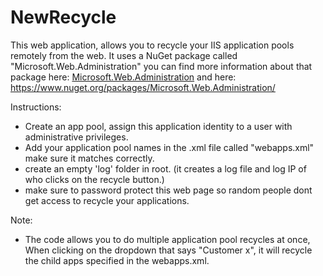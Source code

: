 # NewRecycle

This web application, allows you to recycle your IIS application pools remotely from the web. It uses a NuGet package called "Microsoft.Web.Administration"
you can find more information about that package here:
[Microsoft.Web.Administration](https://learn.microsoft.com/en-us/dotnet/api/microsoft.web.administration?view=iis-dotnet)
and here:
https://www.nuget.org/packages/Microsoft.Web.Administration/

Instructions:
   - Create an app pool, assign this application identity to a user with administrative privileges.
   - Add your application pool names in the .xml file called "webapps.xml" make sure it matches correctly.
   - create an empty 'log' folder in root. (it creates a log file and log IP of who clicks on the recycle button.)
   - make sure to password protect this web page so random people dont get access to recycle your applications.

Note:
   - The code allows you to do multiple application pool recycles at once, When clicking on the dropdown that says "Customer x", it will recycle the child apps specified in the webapps.xml.

